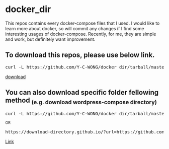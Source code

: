 # docker_dir

This repos contains every docker-compose files that I used.
I would like to learn more about docker, so will commit any changes if I find some interesting usages of docker-compose.
Recently, for me, they are simple and work, but definitely want improvement.

## To download this repos, please use below link.
<pre>curl -L https://github.com/Y-C-WONG/docker_dir/tarball/master</pre>
[download](https://github.com/Y-C-WONG/docker_dir/tarball/master)

## You can also download specific folder fellowing method <sub>(e.g. download wordpress-compose directory)</sub>
<pre>curl -L https://github.com/Y-C-WONG/docker_dir/tarball/master/ | tar xz --wildcards "*/wordpress-compose" --strip-components=1</pre>
<sup>OR</sup>
<pre>https://download-directory.github.io/?url=https://github.com/Y-C-WONG/docker_dir/tree/main/wordpress-compose</pre>
<a href="https://download-directory.github.io/?url=https://github.com/Y-C-WONG/docker_dir/tree/main/wordpress-compose" target="_blank">Link</a>

